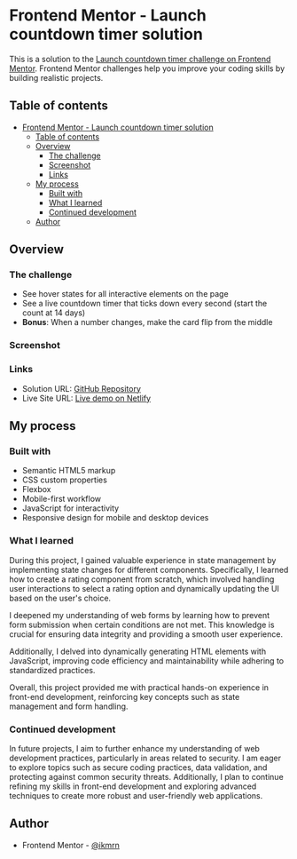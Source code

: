 # Frontend Mentor - Launch countdown timer solution

This is a solution to the [Launch countdown timer challenge on Frontend Mentor](https://www.frontendmentor.io/challenges/launch-countdown-timer-N0XkGfyz-). Frontend Mentor challenges help you improve your coding skills by building realistic projects.

## Table of contents

- [Frontend Mentor - Launch countdown timer solution](#frontend-mentor---launch-countdown-timer-solution)
  - [Table of contents](#table-of-contents)
  - [Overview](#overview)
    - [The challenge](#the-challenge)
    - [Screenshot](#screenshot)
    - [Links](#links)
  - [My process](#my-process)
    - [Built with](#built-with)
    - [What I learned](#what-i-learned)
    - [Continued development](#continued-development)
  - [Author](#author)

## Overview

### The challenge

- See hover states for all interactive elements on the page
- See a live countdown timer that ticks down every second (start the count at 14 days)
- **Bonus**: When a number changes, make the card flip from the middle

### Screenshot

### Links

- Solution URL: [GitHub Repository](https://github.com/ikmrn/frontend-challenges/tree/interactive-rating-component)
- Live Site URL: [Live demo on Netlify](https://ikmrn-interactive-rating.netlify.app/)

## My process

### Built with

- Semantic HTML5 markup
- CSS custom properties
- Flexbox
- Mobile-first workflow
- JavaScript for interactivity
- Responsive design for mobile and desktop devices

### What I learned

During this project, I gained valuable experience in state management by implementing state changes for different components. Specifically, I learned how to create a rating component from scratch, which involved handling user interactions to select a rating option and dynamically updating the UI based on the user's choice.

I deepened my understanding of web forms by learning how to prevent form submission when certain conditions are not met. This knowledge is crucial for ensuring data integrity and providing a smooth user experience.

Additionally, I delved into dynamically generating HTML elements with JavaScript, improving code efficiency and maintainability while adhering to standardized practices.

Overall, this project provided me with practical hands-on experience in front-end development, reinforcing key concepts such as state management and form handling.

### Continued development

In future projects, I aim to further enhance my understanding of web development practices, particularly in areas related to security. I am eager to explore topics such as secure coding practices, data validation, and protecting against common security threats. Additionally, I plan to continue refining my skills in front-end development and exploring advanced techniques to create more robust and user-friendly web applications.

## Author

- Frontend Mentor - [@ikmrn](https://www.frontendmentor.io/profile/ikmrn)
